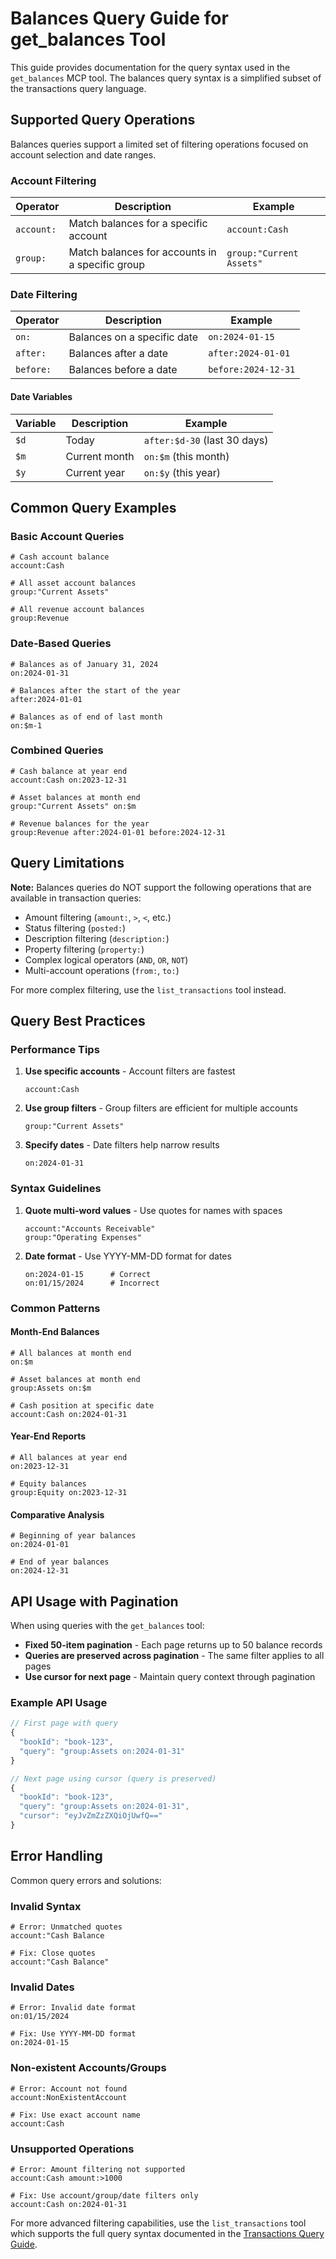 # Balances Query Guide for get_balances Tool

This guide provides documentation for the query syntax used in the `get_balances` MCP tool. The balances query syntax is a simplified subset of the transactions query language.

## Supported Query Operations

Balances queries support a limited set of filtering operations focused on account selection and date ranges.

### Account Filtering

| Operator | Description | Example |
|----------|-------------|---------|
| `account:` | Match balances for a specific account | `account:Cash` |
| `group:` | Match balances for accounts in a specific group | `group:"Current Assets"` |

### Date Filtering

| Operator | Description | Example |
|----------|-------------|---------|
| `on:` | Balances on a specific date | `on:2024-01-15` |
| `after:` | Balances after a date | `after:2024-01-01` |
| `before:` | Balances before a date | `before:2024-12-31` |

#### Date Variables

| Variable | Description | Example |
|----------|-------------|---------|
| `$d` | Today | `after:$d-30` (last 30 days) |
| `$m` | Current month | `on:$m` (this month) |
| `$y` | Current year | `on:$y` (this year) |

## Common Query Examples

### Basic Account Queries

```
# Cash account balance
account:Cash

# All asset account balances
group:"Current Assets"

# All revenue account balances
group:Revenue
```

### Date-Based Queries

```
# Balances as of January 31, 2024
on:2024-01-31

# Balances after the start of the year
after:2024-01-01

# Balances as of end of last month
on:$m-1
```

### Combined Queries

```
# Cash balance at year end
account:Cash on:2023-12-31

# Asset balances at month end
group:"Current Assets" on:$m

# Revenue balances for the year
group:Revenue after:2024-01-01 before:2024-12-31
```

## Query Limitations

**Note:** Balances queries do NOT support the following operations that are available in transaction queries:

- Amount filtering (`amount:`, `>`, `<`, etc.)
- Status filtering (`posted:`)
- Description filtering (`description:`)
- Property filtering (`property:`)
- Complex logical operators (`AND`, `OR`, `NOT`)
- Multi-account operations (`from:`, `to:`)

For more complex filtering, use the `list_transactions` tool instead.

## Query Best Practices

### Performance Tips

1. **Use specific accounts** - Account filters are fastest
   ```
   account:Cash
   ```

2. **Use group filters** - Group filters are efficient for multiple accounts
   ```
   group:"Current Assets"
   ```

3. **Specify dates** - Date filters help narrow results
   ```
   on:2024-01-31
   ```

### Syntax Guidelines

1. **Quote multi-word values** - Use quotes for names with spaces
   ```
   account:"Accounts Receivable"
   group:"Operating Expenses"
   ```

2. **Date format** - Use YYYY-MM-DD format for dates
   ```
   on:2024-01-15      # Correct
   on:01/15/2024      # Incorrect
   ```

### Common Patterns

#### Month-End Balances
```
# All balances at month end
on:$m

# Asset balances at month end
group:Assets on:$m

# Cash position at specific date
account:Cash on:2024-01-31
```

#### Year-End Reports
```
# All balances at year end
on:2023-12-31

# Equity balances
group:Equity on:2023-12-31
```

#### Comparative Analysis
```
# Beginning of year balances
on:2024-01-01

# End of year balances  
on:2024-12-31
```

## API Usage with Pagination

When using queries with the `get_balances` tool:

- **Fixed 50-item pagination** - Each page returns up to 50 balance records
- **Queries are preserved across pagination** - The same filter applies to all pages
- **Use cursor for next page** - Maintain query context through pagination

### Example API Usage

```javascript
// First page with query
{
  "bookId": "book-123",
  "query": "group:Assets on:2024-01-31"
}

// Next page using cursor (query is preserved)
{
  "bookId": "book-123", 
  "query": "group:Assets on:2024-01-31",
  "cursor": "eyJvZmZzZXQiOjUwfQ=="
}
```

## Error Handling

Common query errors and solutions:

### Invalid Syntax
```
# Error: Unmatched quotes
account:"Cash Balance

# Fix: Close quotes
account:"Cash Balance"
```

### Invalid Dates
```
# Error: Invalid date format
on:01/15/2024

# Fix: Use YYYY-MM-DD format
on:2024-01-15
```

### Non-existent Accounts/Groups
```
# Error: Account not found
account:NonExistentAccount

# Fix: Use exact account name
account:Cash
```

### Unsupported Operations
```
# Error: Amount filtering not supported
account:Cash amount:>1000

# Fix: Use account/group/date filters only
account:Cash on:2024-01-31
```

For more advanced filtering capabilities, use the `list_transactions` tool which supports the full query syntax documented in the [Transactions Query Guide](./transactions-query-guide.md).